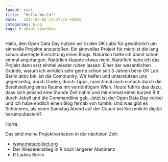```yaml
---
layout: post
title:  "Hello World!"
date:   2017-03-04 17:37:34 +0100
categories: blog
tags: R about opendata
---
```

Hallo,
den Open Data Day nutzen wir in den OK Labs für gewöhnlich um sinnvolle Projekte anzustoßen.
Ein sinnvolles Projekt für mich ist die lang schon überlegte Einrichtung eines Blogs.
Natürlich hatte ich damit schon einmal angefangen.
Natürlich klappte etwas nicht.
Natürlich hatte ich das Projekt dann erst einmal wieder ruhen lassen.
Einer der wesentlichen Gründe, warum ich wirklich sehr gerne schon seit 3 Jahren beim OK Lab Berlin aktiv bin, ist die Community.
Wir helfen und unterstützen uns gegenseitig, durch Coden, durch Tipps, manchmal auch einfach durch die Bereitstellung eines Raums mit vernünftigem Wlan.
Heute führte das dazu, dass sich jemand eine Stunde Zeit nahm und mir einmal einen kurzen Ritt durch Jekyll und die Commandline gab.
Jetzt ist der Open Data Day vorbei und ich habe endlich einen Blog fernab von tumblr.
Und was gibt es Schöneres, als einen Samstag Abend auf der Couch bei Kerzenlicht digital herumzubasteln?

Hurra.

Das sind meine Projektvorhaben in der nächsten Zeit:
- www.metacollect.org
- Der Wiedereinstieg in R nach längerer Abstinenz
- R Ladies Berlin
